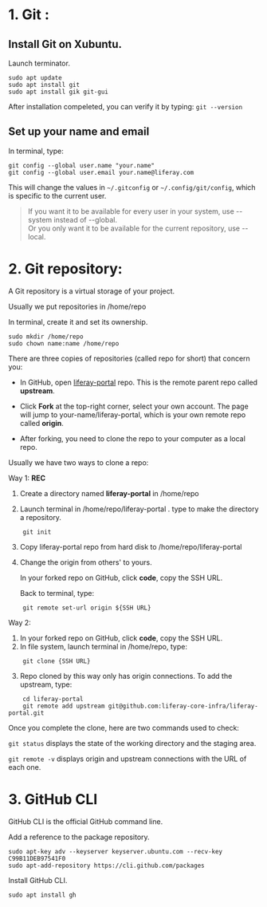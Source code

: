 # 1. Git :

## Install Git on Xubuntu.

Launch terminator.

```
sudo apt update
sudo apt install git
sudo apt install gik git-gui
```

After installation compeleted, you can verify it by typing: `git --version`

## Set up your name and email

In terminal, type:

```
git config --global user.name "your.name"  
git config --global user.email your.name@liferay.com
```

This will change the values in `~/.gitconfig` or `~/.config/git/config`, which is specific to the current user. 

>If you want it to be available for every user in your system, use --system instead of --global.  
>Or you only want it to be available for the current repository, use --local.


# 2. Git repository: 

A Git repository is a virtual storage of your project.

Usually we put repositories in /home/repo

In terminal, create it and set its ownership.

```
sudo mkdir /home/repo
sudo chown name:name /home/repo
```

There are three copies of repositories (called repo for short) that concern you:

- In GitHub, open [liferay-portal](https://github.com/liferay/liferay-portal) repo. This is the remote parent repo called **upstream**.

- Click **Fork** at the top-right corner, select your own account. The page will jump to your-name/liferay-portal, which is your own remote repo called **origin**.

- After forking, you need to clone the repo to your computer as a local repo. 

Usually we have two ways to clone a repo:

Way 1: **REC**

1. Create a directory named **liferay-portal** in /home/repo

2. Launch terminal in /home/repo/liferay-portal . type to make the directory a repository.
```
    git init
```

3. Copy liferay-portal repo from hard disk to /home/repo/liferay-portal

4. Change the origin from others' to yours.
    
    In your forked repo on GitHub, click **code**, copy the SSH URL.

    Back to terminal, type:
```
    git remote set-url origin ${SSH URL}
```



Way 2:

1. In your forked repo on GitHub, click **code**, copy the SSH URL.  
2. In file system, launch terminal in /home/repo, type:  

```
    git clone {SSH URL}
```

3. Repo cloned by this way only has origin connections. To add the upstream, type:

```
    cd liferay-portal
    git remote add upstream git@github.com:liferay-core-infra/liferay-portal.git
```

Once you complete the clone, here are two commands used to check:

 `git status` displays the state of the working directory and the staging area.

 `git remote -v` displays origin and upstream connections with the URL of each one. 

# 3. GitHub CLI

GitHub CLI is the official GitHub command line.

Add a reference to the package repository.

```
sudo apt-key adv --keyserver keyserver.ubuntu.com --recv-key C99B11DEB97541F0
sudo apt-add-repository https://cli.github.com/packages
```

Install GitHub CLI.

```
sudo apt install gh
```